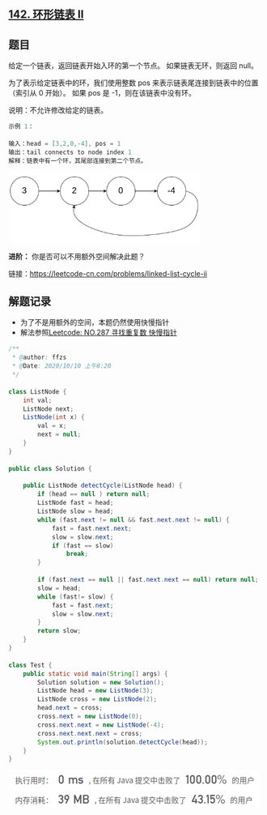 ## [142. 环形链表 II](https://leetcode-cn.com/problems/linked-list-cycle-ii/)

## 题目

给定一个链表，返回链表开始入环的第一个节点。 如果链表无环，则返回 null。

为了表示给定链表中的环，我们使用整数 pos 来表示链表尾连接到链表中的位置（索引从 0 开始）。 如果 pos 是 -1，则在该链表中没有环。

说明：不允许修改给定的链表。

 

```java
示例 1：

输入：head = [3,2,0,-4], pos = 1
输出：tail connects to node index 1
解释：链表中有一个环，其尾部连接到第二个节点。
```

![image-20201010092045808](README.assets/image-20201010092045808.png)

**进阶：**
你是否可以不用额外空间解决此题？



链接：https://leetcode-cn.com/problems/linked-list-cycle-ii




## 解题记录

+ 为了不是用额外的空间，本题仍然使用快慢指针
+ 解法参照[Leetcode: NO.287 寻找重复数 快慢指针](https://blog.csdn.net/tonydz0523/article/details/106347320)

```java
/**
 * @author: ffzs
 * @Date: 2020/10/10 上午8:20
 */

class ListNode {
    int val;
    ListNode next;
    ListNode(int x) {
        val = x;
        next = null;
    }
}

public class Solution {

    public ListNode detectCycle(ListNode head) {
        if (head == null ) return null;
        ListNode fast = head;
        ListNode slow = head;
        while (fast.next != null && fast.next.next != null) {
            fast = fast.next.next;
            slow = slow.next;
            if (fast == slow)
                break;
        }

        if (fast.next == null || fast.next.next == null) return null;
        slow = head;
        while (fast!= slow) {
            fast = fast.next;
            slow = slow.next;
        }
        return slow;
    }
}

class Test {
    public static void main(String[] args) {
        Solution solution = new Solution();
        ListNode head = new ListNode(3);
        ListNode cross = new ListNode(2);
        head.next = cross;
        cross.next = new ListNode(0);
        cross.next.next = new ListNode(-4);
        cross.next.next.next = cross;
        System.out.println(solution.detectCycle(head));
    }
}
```

![image-20201010092308472](README.assets/image-20201010092308472.png)